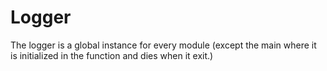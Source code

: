 # Logger

The logger is a global instance for every module (except the main where it is initialized in
the function and dies when it exit.)